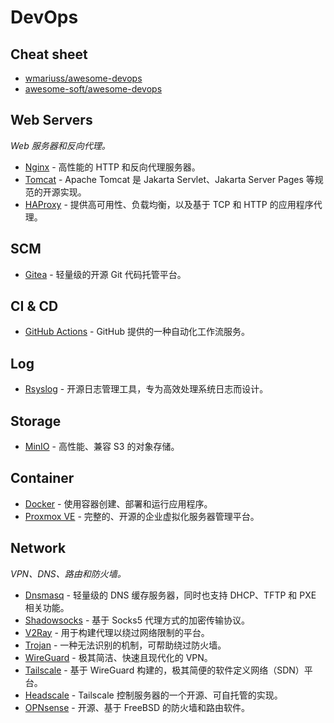 # DevOps

## Cheat sheet

- [wmariuss/awesome-devops](https://github.com/wmariuss/awesome-devops)
- [awesome-soft/awesome-devops](https://github.com/awesome-soft/awesome-devops)

## Web Servers

*Web 服务器和反向代理。*

- [Nginx](https://nginx.org/) - 高性能的 HTTP 和反向代理服务器。
- [Tomcat](https://tomcat.apache.org/) - Apache Tomcat 是 Jakarta Servlet、Jakarta Server Pages 等规范的开源实现。
- [HAProxy](https://www.haproxy.org/) - 提供高可用性、负载均衡，以及基于 TCP 和 HTTP 的应用程序代理。

## SCM

- [Gitea](https://gitea.io/) - 轻量级的开源 Git 代码托管平台。

## CI & CD

- [GitHub Actions](https://docs.github.com/en/actions) - GitHub 提供的一种自动化工作流服务。

## Log

- [Rsyslog](https://github.com/rsyslog/rsyslog) - 开源日志管理工具，专为高效处理系统日志而设计。

## Storage

- [MinIO](https://github.com/minio/minio) - 高性能、兼容 S3 的对象存储。

## Container

- [Docker](https://www.docker.com/) - 使用容器创建、部署和运行应用程序。
- [Proxmox VE](https://www.proxmox.com/en/products/proxmox-virtual-environment/overview) - 完整的、开源的企业虚拟化服务器管理平台。

## Network

*VPN、DNS、路由和防火墙。*

- [Dnsmasq](https://thekelleys.org.uk/dnsmasq/doc.html) - 轻量级的 DNS 缓存服务器，同时也支持 DHCP、TFTP 和 PXE 相关功能。
- [Shadowsocks](https://shadowsocks.org/) - 基于 Socks5 代理方式的加密传输协议。
- [V2Ray](https://github.com/v2fly/v2ray-core) - 用于构建代理以绕过网络限制的平台。
- [Trojan](https://github.com/trojan-gfw/trojan) - 一种无法识别的机制，可帮助绕过防火墙。
- [WireGuard](https://www.wireguard.com/) - 极其简洁、快速且现代化的 VPN。
- [Tailscale](https://github.com/tailscale/tailscale) - 基于 WireGuard 构建的，极其简便的软件定义网络（SDN）平台。
- [Headscale](https://github.com/juanfont/headscale) - Tailscale 控制服务器的一个开源、可自托管的实现。
- [OPNsense](https://opnsense.org/) - 开源、基于 FreeBSD 的防火墙和路由软件。

